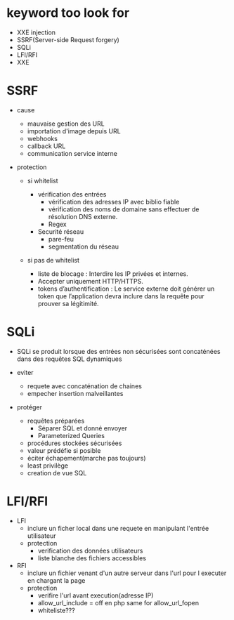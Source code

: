 # keyword too look for
- XXE injection
- SSRF(Server-side Request forgery)
- SQLi
- LFI/RFI
- XXE

# SSRF
- cause
    - mauvaise gestion des URL
    - importation d'image depuis URL
    - webhooks
    - callback URL
    - communication service interne

- protection
    - si whitelist
        - vérification des entrées
            - vérification des adresses IP avec biblio fiable
            - vérification des noms de domaine sans effectuer de résolution DNS externe.
            - Regex
        - Securité réseau
            - pare-feu
            - segmentation du réseau
    
    - si pas de whitelist
        - liste de blocage : Interdire les IP privées et internes.
        - Accepter uniquement HTTP/HTTPS.
        - tokens d’authentification : Le service externe doit générer un token que l’application devra inclure dans la requête pour prouver sa légitimité.

# SQLi

- SQLi se produit lorsque des entrées non sécurisées sont concaténées dans des requêtes SQL dynamiques

- eviter
    - requete avec concaténation de chaines
    - empecher insertion malveillantes

- protéger
    - requêtes préparées
        - Séparer SQL et donné envoyer
        - Parameterized Queries
    - procédures stockées sécurisées 
    - valeur prédéfie si posible
    - éciter échapement(marche pas toujours)
    - least privilège
    - creation de vue SQL

# LFI/RFI
- LFI
    - inclure un ficher local dans une requete en manipulant l'entrée utilisateur
    - protection
        - verification des données utilisateurs
        - liste blanche des fichiers accessibles
- RFI
    - inclure un fichier venant d'un autre serveur dans l'url pour l executer en chargant la page
    - protection
        - verifire l'url avant execution(adresse IP)
        - allow_url_include = off en php same for allow_url_fopen
        - whiteliste???
